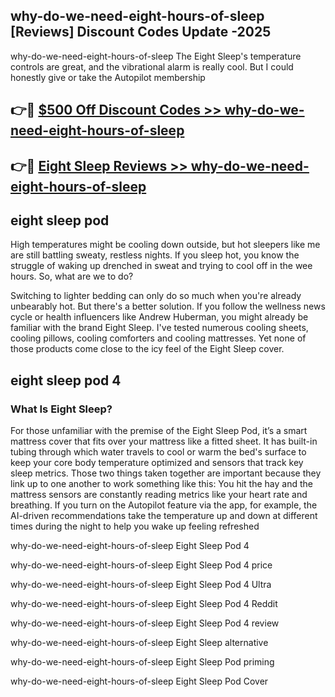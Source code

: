 ## why-do-we-need-eight-hours-of-sleep [Reviews​] Discount Codes Update -2025

why-do-we-need-eight-hours-of-sleep The Eight Sleep's temperature controls are great, and the vibrational alarm is really cool. But I could honestly give or take the Autopilot membership

## 👉🔴 [$500 Off Discount Codes >> why-do-we-need-eight-hours-of-sleep](http://download.freeplayer.one?title=why-do-we-need-eight-hours-of-sleep&ref=18-ES)

## 👉🔴 [Eight Sleep Reviews >> why-do-we-need-eight-hours-of-sleep](http://download.freeplayer.one?title=why-do-we-need-eight-hours-of-sleep&ref=18-ES)

## eight sleep pod

High temperatures might be cooling down outside, but hot sleepers like me are still battling sweaty, restless nights. If you sleep hot, you know the struggle of waking up drenched in sweat and trying to cool off in the wee hours. So, what are we to do?

Switching to lighter bedding can only do so much when you're already unbearably hot. But there's a better solution. If you follow the wellness news cycle or health influencers like Andrew Huberman, you might already be familiar with the brand Eight Sleep. I've tested numerous cooling sheets, cooling pillows, cooling comforters and cooling mattresses. Yet none of those products come close to the icy feel of the Eight Sleep cover.

## eight sleep pod 4

### What Is Eight Sleep?

For those unfamiliar with the premise of the Eight Sleep Pod, it’s a smart mattress cover that fits over your mattress like a fitted sheet. It has built-in tubing through which water travels to cool or warm the bed's surface to keep your core body temperature optimized and sensors that track key sleep metrics. Those two things taken together are important because they link up to one another to work something like this: You hit the hay and the mattress sensors are constantly reading metrics like your heart rate and breathing. If you turn on the Autopilot feature via the app, for example, the AI-driven recommendations take the temperature up and down at different times during the night to help you wake up feeling refreshed

why-do-we-need-eight-hours-of-sleep Eight Sleep Pod 4

why-do-we-need-eight-hours-of-sleep Eight Sleep Pod 4 price

why-do-we-need-eight-hours-of-sleep Eight Sleep Pod 4 Ultra

why-do-we-need-eight-hours-of-sleep Eight Sleep Pod 4 Reddit

why-do-we-need-eight-hours-of-sleep Eight Sleep Pod 4 review

why-do-we-need-eight-hours-of-sleep Eight Sleep alternative

why-do-we-need-eight-hours-of-sleep Eight Sleep Pod priming

why-do-we-need-eight-hours-of-sleep Eight Sleep Pod Cover